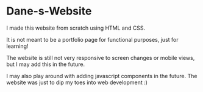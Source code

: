 # Dane-s-Website

I made this website from scratch using HTML and CSS. 

It is not meant to be a portfolio page for functional purposes, just for learning!

The website is still not very responsive to screen changes or mobile views, but I may add this in the future.

I may also play around with adding javascript components in the future. The website was just to dip my toes into web development :)
